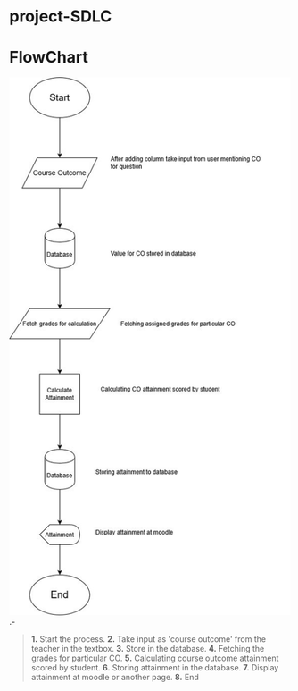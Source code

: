 # project-SDLC
# FlowChart
![flowchart image](https://github.com/singh98035/project-SDLC/blob/master/Untitled%20Diagram.jpg).-




> **1.**
   Start the process.
> **2.** 
  Take input as 'course outcome' from the teacher in the textbox.
> **3.**
  Store in the database.
> **4.**
  Fetching the grades for particular CO.
> **5.**
  Calculating course outcome attainment scored by student.
  >**6.** 
    Storing attainment in the database.
  >**7.**
    Display attainment at moodle or another page.
  >**8.**
    End 
  
